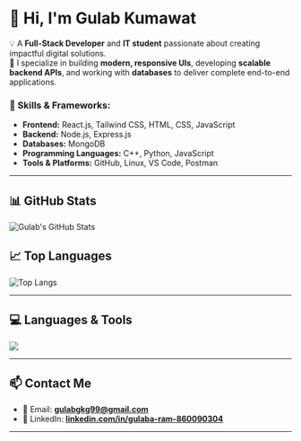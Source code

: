 # 👋 Hi, I'm Gulab Kumawat  

💡 A **Full-Stack Developer** and **IT student** passionate about creating impactful digital solutions.  
🚀 I specialize in building **modern, responsive UIs**, developing **scalable backend APIs**, and working with **databases** to deliver complete end-to-end applications.  

### 🔧 Skills & Frameworks:
- **Frontend:** React.js, Tailwind CSS, HTML, CSS, JavaScript  
- **Backend:** Node.js, Express.js  
- **Databases:** MongoDB  
- **Programming Languages:** C++, Python, JavaScript  
- **Tools & Platforms:** GitHub, Linux, VS Code, Postman  

 

---

## 📊 GitHub Stats  
![Gulab's GitHub Stats](https://github-readme-stats.vercel.app/api?username=gulabkt98&show_icons=true&theme=tokyonight)

## 📈 Top Languages  
![Top Langs](https://github-readme-stats.vercel.app/api/top-langs/?username=gulabkt98&layout=compact&theme=tokyonight)

---

## 💻 Languages & Tools  

<p align="left">
  <img src="https://skillicons.dev/icons?i=js,nodejs,express,react,mongodb,html,css,cpp,python,github,linux,vscode,tailwind" />
</p>

---

## 📫 Contact Me  
- 📧 Email: **[gulabgkg99@gmail.com](mailto:gulabgkg99@gmail.com)**  
- 🔗 LinkedIn: **[linkedin.com/in/gulaba-ram-860090304](https://www.linkedin.com/in/gulaba-ram-860090304/)**  

---

<!--
**Gulabkt98/gulabkt98** is a ✨ _special_ ✨ repository because its `README.md` (this file) appears on your GitHub profile.

Here are some ideas to get you started:

- 🔭 I’m currently working on ...
- 🌱 I’m currently learning ...
- 👯 I’m looking to collaborate on ...
- 🤔 I’m looking for help with ...
- 💬 Ask me about ...
- 📫 How to reach me: ...
- 😄 Pronouns: ...
- ⚡ Fun fact: ...
-->

